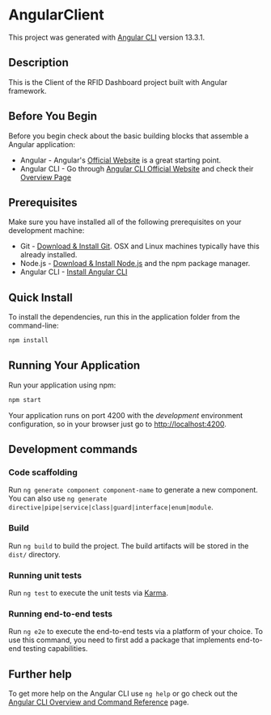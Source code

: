 # AngularClient

This project was generated with [Angular CLI](https://github.com/angular/angular-cli) version 13.3.1.

## Description

This is the Client of the RFID Dashboard project built with Angular framework.

## Before You Begin

Before you begin check about the basic building blocks that assemble a Angular application:

- Angular - Angular's [Official Website](https://angular.io/) is a great starting point.
- Angular CLI - Go through [Angular CLI Official Website](https://cli.angular.io/) and check their [Overview Page](https://angular.io/cli)

## Prerequisites

Make sure you have installed all of the following prerequisites on your development machine:

- Git - [Download & Install Git](https://git-scm.com/downloads). OSX and Linux machines typically have this already installed.
- Node.js - [Download & Install Node.js](https://nodejs.org/en/download/) and the npm package manager.
- Angular CLI - [Install Angular CLI](https://cli.angular.io/)

## Quick Install

To install the dependencies, run this in the application folder from the command-line:

```bash
npm install
```

## Running Your Application

Run your application using npm:

```bash
npm start
```

Your application runs on port 4200 with the _development_ environment configuration, so in your browser just go to [http://localhost:4200](http://localhost:4200).

## Development commands

### Code scaffolding

Run `ng generate component component-name` to generate a new component. You can also use `ng generate directive|pipe|service|class|guard|interface|enum|module`.

### Build

Run `ng build` to build the project. The build artifacts will be stored in the `dist/` directory.

### Running unit tests

Run `ng test` to execute the unit tests via [Karma](https://karma-runner.github.io).

### Running end-to-end tests

Run `ng e2e` to execute the end-to-end tests via a platform of your choice. To use this command, you need to first add a package that implements end-to-end testing capabilities.

## Further help

To get more help on the Angular CLI use `ng help` or go check out the [Angular CLI Overview and Command Reference](https://angular.io/cli) page.
